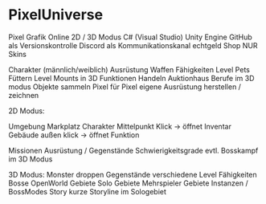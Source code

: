 # PixelUniverse

Pixel Grafik
Online
2D / 3D Modus
C# (Visual Studio)
Unity Engine
GitHub als Versionskontrolle
Discord als Kommunikationskanal
echtgeld Shop NUR Skins

Charakter (männlich/weiblich)
	Ausrüstung
	Waffen
	Fähigkeiten
	Level
Pets
	Füttern
	Level
	Mounts in 3D
Funktionen
	Handeln
	Auktionhaus
	Berufe
		im 3D modus Objekte sammeln
		Pixel für Pixel eigene Ausrüstung herstellen / zeichnen


2D Modus:

Umgebung
	Markplatz
	Charakter Mittelpunkt
		Klick -> öffnet Inventar
	Gebäude außen
		klick -> öffnet Funktion

Missionen
	Ausrüstung / Gegenstände
	Schwierigkeitsgrade
	evtl. Bosskampf im 3D Modus

3D Modus:
Monster
	droppen Gegenstände
	verschiedene Level
	Fähigkeiten
	Bosse
OpenWorld
	Gebiete
		Solo Gebiete
		Mehrspieler Gebiete
		Instanzen / BossModes
Story
	kurze Storyline im Sologebiet
